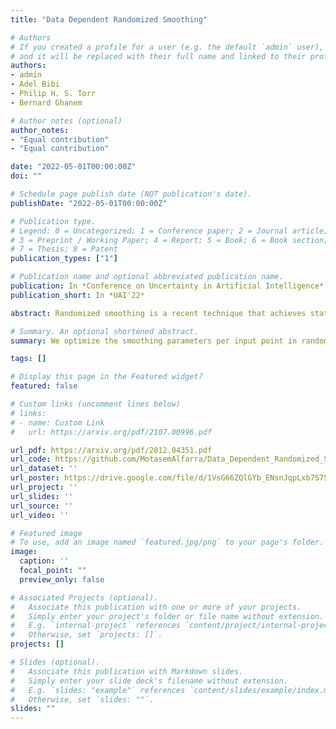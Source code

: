 ```yaml
---
title: "Data Dependent Randomized Smoothing"

# Authors
# If you created a profile for a user (e.g. the default `admin` user), write the username (folder name) here 
# and it will be replaced with their full name and linked to their profile.
authors:
- admin
- Adel Bibi
- Philip H. S. Torr 
- Bernard Ghanem

# Author notes (optional)
author_notes:
- "Equal contribution"
- "Equal contribution"

date: "2022-05-01T00:00:00Z"
doi: ""

# Schedule page publish date (NOT publication's date).
publishDate: "2022-05-01T00:00:00Z"

# Publication type.
# Legend: 0 = Uncategorized; 1 = Conference paper; 2 = Journal article;
# 3 = Preprint / Working Paper; 4 = Report; 5 = Book; 6 = Book section;
# 7 = Thesis; 8 = Patent
publication_types: ["1"]

# Publication name and optional abbreviated publication name.
publication: In *Conference on Uncertainty in Artificial Intelligence*
publication_short: In *UAI'22*

abstract: Randomized smoothing is a recent technique that achieves state-of-art performance in training certifiably robust deep neural networks. While the smoothing family of distributions is often connected to the choice of the norm used for certification, the parameters of these distributions are always set as global hyper parameters independent from the input data on which a network is certified. In this work, we revisit Gaussian randomized smoothing and show that the variance of the Gaussian distribution can be optimized at each input so as to maximize the certification radius for the construction of the smooth classifier. We also propose a simple memory-based approach to certifying the resultant smooth classifier. This new approach is generic, parameter-free, and easy to implement. In fact, we show that our data dependent framework can be seamlessly incorporated into 3 randomized smoothing approaches, leading to consistent improved certified accuracy. When this framework is used in the training routine of these approaches followed by a data dependent certification, we achieve 9% and 6% improvement over the certified accuracy of the strongest baseline for a radius of 0.5 on CIFAR10 and ImageNet.

# Summary. An optional shortened abstract.
summary: We optimize the smoothing parameters per input point in randomized smoothing.

tags: []

# Display this page in the Featured widget?
featured: false

# Custom links (uncomment lines below)
# links:
# - name: Custom Link
#   url: https://arxiv.org/pdf/2107.00996.pdf

url_pdf: https://arxiv.org/pdf/2012.04351.pdf
url_code: https://github.com/MotasemAlfarra/Data_Dependent_Randomized_Smoothing
url_dataset: ''
url_poster: https://drive.google.com/file/d/1VsG66ZQlGYb_ENsnJqpLxb7S75XkX-51/view
url_project: ''
url_slides: ''
url_source: ''
url_video: ''

# Featured image
# To use, add an image named `featured.jpg/png` to your page's folder. 
image:
  caption: ''
  focal_point: ""
  preview_only: false

# Associated Projects (optional).
#   Associate this publication with one or more of your projects.
#   Simply enter your project's folder or file name without extension.
#   E.g. `internal-project` references `content/project/internal-project/index.md`.
#   Otherwise, set `projects: []`.
projects: []

# Slides (optional).
#   Associate this publication with Markdown slides.
#   Simply enter your slide deck's filename without extension.
#   E.g. `slides: "example"` references `content/slides/example/index.md`.
#   Otherwise, set `slides: ""`.
slides: ""
---
```




